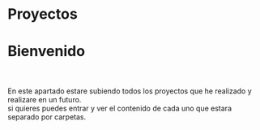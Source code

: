 # Proyectos 
<h1>Bienvenido</h1><br><br>
En este apartado estare subiendo todos los proyectos que he realizado y realizare en un futuro.<br>
si quieres puedes entrar y ver el contenido de cada uno que estara separado por carpetas.
